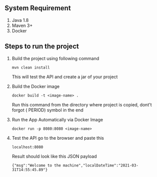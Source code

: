 ## System Requirement

1. Java 1.8
2. Maven 3+
3. Docker

## Steps to run the project

1. Build the project using following command

   `mvn clean install`

   This will test the API and create a jar of your project
2. Build the Docker image

   `docker build -t <image-name> .`

   Run this command from the directory where project is copied, dont't forgot (
   PERIOD) symbol in the end

3. Run the App Automatically via Docker Image

   `docker run -p 8080:8080 <image-name>`

4. Test the API go to the browser and paste this

   `localhost:8080`

   Result should look like this JSON payload
   
   `{"msg":"Welcome to the machine","localDateTime":"2021-03-31T14:55:45.89"}`